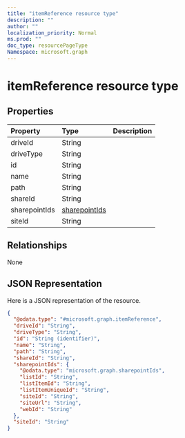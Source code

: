 ```yaml
---
title: "itemReference resource type"
description: ""
author: ""
localization_priority: Normal
ms.prod: ""
doc_type: resourcePageType
Namespace: microsoft.graph
---
```



# itemReference resource type



## Properties
|Property|Type|Description|
|:---|:---|:---|
|driveId|String||
|driveType|String||
|id|String||
|name|String||
|path|String||
|shareId|String||
|sharepointIds|[sharepointIds](../resources/sharepointIds.md)||
|siteId|String||

## Relationships
None

## JSON Representation
Here is a JSON representation of the resource.
<!-- {
  "blockType": "resource",
  "@odata.type": "microsoft.graph.itemReference"
}
-->
``` json
{
  "@odata.type": "#microsoft.graph.itemReference",
  "driveId": "String",
  "driveType": "String",
  "id": "String (identifier)",
  "name": "String",
  "path": "String",
  "shareId": "String",
  "sharepointIds": {
    "@odata.type": "microsoft.graph.sharepointIds",
    "listId": "String",
    "listItemId": "String",
    "listItemUniqueId": "String",
    "siteId": "String",
    "siteUrl": "String",
    "webId": "String"
  },
  "siteId": "String"
}
```

